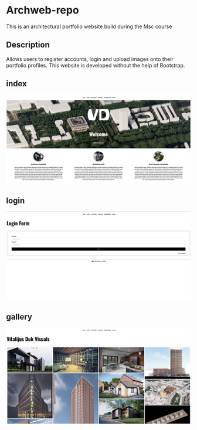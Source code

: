 # Archweb-repo

This is an architectural portfolio website build during the Msc course

## Description

Allows users to register accounts, login and upload images onto their portfolio profiles. This website is developed without the help of Bootstrap.


## index

<img src = "./img_doc/index.jpg">

## login

<img src = "./img_doc/login.jpg">

## gallery

<img src = "./img_doc/gallery.jpg">
